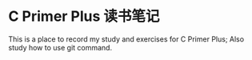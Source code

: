 # C Primer Plus 读书笔记
This is a place to record my study and exercises for C Primer Plus;
Also study how to use git command.
